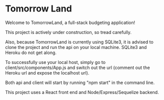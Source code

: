 # Tomorrow Land

Welcome to TomorrowLand, a full-stack budgeting application!

This project is actively under construction, so tread carefully.

Also, because TomorrowLand is currently using SQLite3, it is advised to clone the project and run the api on your local machine.  SQLite3 and Heroku do not get along.

To successfully use your local host, simply go to client/src/components/App.js and switch out the url (comment out the Heroku url and expose the localhost url).

Both api and client will start by running "npm start" in the command line.

This project uses a React front end and Node/Express/Sequelize backend.
